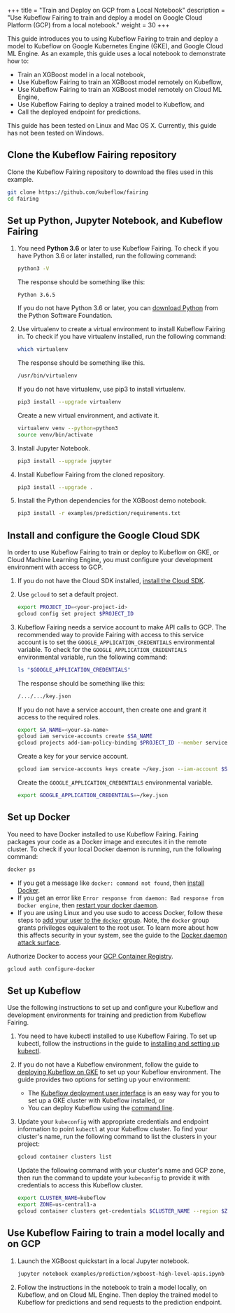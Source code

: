 +++
title = "Train and Deploy on GCP from a Local Notebook"
description = "Use Kubeflow Fairing to train and deploy a model on Google Cloud Platform (GCP) from a local notebook."
weight = 30
+++

This guide introduces you to using Kubeflow Fairing to train and deploy a
model to Kubeflow on Google Kubernetes Engine (GKE), and Google Cloud ML Engine.
As an example, this guide uses a local notebook to demonstrate how to:

*  Train an XGBoost model in a local notebook,
*  Use Kubeflow Fairing to train an XGBoost model remotely on Kubeflow,
*  Use Kubeflow Fairing to train an XGBoost model remotely on Cloud ML Engine, 
*  Use Kubeflow Fairing to deploy a trained model to Kubeflow, and
*  Call the deployed endpoint for predictions.

This guide has been tested on Linux and Mac OS X. Currently, this guide has not been
tested on Windows.

## Clone the Kubeflow Fairing repository

Clone the Kubeflow Fairing repository to download the files used in this example.

```bash
git clone https://github.com/kubeflow/fairing 
cd fairing
```

## Set up Python, Jupyter Notebook, and Kubeflow Fairing

1.  You need **Python 3.6** or later to use Kubeflow Fairing. To check if
    you have Python 3.6 or later installed, run the following command:

    ```bash
    python3 -V
    ```

    The response should be something like this:

    ```
    Python 3.6.5
    ```

    If you do not have Python 3.6 or later, you can [download
    Python](https://www.python.org/downloads/) from the Python Software
    Foundation.

1.  Use virtualenv to create a virtual environment to install Kubeflow
    Fairing in. To check if you have virtualenv installed, run the
    following command: 

    ```bash
    which virtualenv
    ```

    The response should be something like this.

    ```bash
    /usr/bin/virtualenv
    ```

    If you do not have virtualenv, use pip3 to install virtualenv.

    ```bash
    pip3 install --upgrade virtualenv
    ```

    Create a new virtual environment, and activate it.

    ```bash
    virtualenv venv --python=python3
    source venv/bin/activate
    ```

1.  Install Jupyter Notebook.

    ```bash
    pip3 install --upgrade jupyter
    ```

1.  Install Kubeflow Fairing from the cloned repository.

    ```bash
    pip3 install --upgrade .
    ```

1.  Install the Python dependencies for the XGBoost demo notebook.

    ```bash
    pip3 install -r examples/prediction/requirements.txt
    ```

## Install and configure the Google Cloud SDK

In order to use Kubeflow Fairing to train or deploy to Kubeflow on GKE,
or Cloud Machine Learning Engine, you must configure
your development environment with access to GCP. 

1.  If you do not have the Cloud SDK installed, [install the
    Cloud SDK][gcloud-install].

1.  Use `gcloud` to set a default project.

    ```bash
    export PROJECT_ID=<your-project-id>
    gcloud config set project $PROJECT_ID
    ```

1.  Kubeflow Fairing needs a service account to make API calls to GCP. The
    recommended way to provide Fairing with access to this
    service account is to set the `GOOGLE_APPLICATION_CREDENTIALS` environmental
    variable. To check for the `GOOGLE_APPLICATION_CREDENTIALS` environmental
    variable, run the following command:

    ```bash
    ls "$GOOGLE_APPLICATION_CREDENTIALS"
    ```

    The response should be something like this:

    ```bash
    /.../.../key.json
    ```

    If you do not have a service account, then create one and grant it
    access to the required roles.

    ```bash
    export SA_NAME=<your-sa-name>
    gcloud iam service-accounts create $SA_NAME
    gcloud projects add-iam-policy-binding $PROJECT_ID --member serviceAccount:$SA_NAME@$PROJECT_ID.iam.gserviceaccount.com  --role 'roles/editor'
    ```

    Create a key for your service account.

    ```bash
    gcloud iam service-accounts keys create ~/key.json --iam-account $SA_NAME@$PROJECT_ID.iam.gserviceaccount.com
    ```

    Create the `GOOGLE_APPLICATION_CREDENTIALS` environmental variable.

    ```bash
    export GOOGLE_APPLICATION_CREDENTIALS=~/key.json
    ```

## Set up Docker

You need to have Docker installed to use Kubeflow Fairing. Fairing packages
your code as a Docker image and executes it in the remote cluster. To check
if your local Docker daemon is running, run the following command:

```bash
docker ps
```

*  If you get a message like `docker: command not found`, then [install
   Docker](https://docs.docker.com/install/).
*  If you get an error like `Error response from daemon: Bad response from
   Docker engine`, then [restart your docker daemon][docker-start].
*  If you are using Linux and you use sudo to access Docker, follow these
   steps to [add your user to the `docker` group][docker-non-root]. Note, the
   `docker` group grants privileges equivalent to the root user. To learn more
   about how this affects security in your system, see the guide to the
   [Docker daemon attack surface][docker-attack].

Authorize Docker to access your [GCP Container Registry][container-registry]. 

```bash
gcloud auth configure-docker
```

## Set up Kubeflow

Use the following instructions to set up and configure your Kubeflow and
development environments for training and prediction from Kubeflow Fairing.

1.  You need to have kubectl installed to use Kubeflow Fairing. To set up
    kubectl, follow the instructions in the guide to [installing and setting
    up kubectl][kubectl-install].

1.  If you do not have a Kubeflow environment, follow the guide to [deploying
    Kubeflow on GKE][kubeflow-install-gke] to set up your Kubeflow environment.
    The guide provides two options for setting up your environment:

    *  The [Kubeflow deployment user interface][kubeflow-deploy] is an easy
       way for you to set up a GKE cluster with Kubeflow
       installed, or
    *  You can deploy Kubeflow using the [command line][kubeflow-install].

1.  Update your `kubeconfig` with appropriate credentials and endpoint
    information to point `kubectl` at your Kubeflow cluster. To find your
    cluster's name, run the following command to list the clusters in your
    project:

    ```bash
    gcloud container clusters list
    ```

    Update the following command with your cluster's name and GCP zone, then
    run the command to update your `kubeconfig` to provide it with credentials
    to access this Kubeflow cluster.

    ```bash
    export CLUSTER_NAME=kubeflow
    export ZONE=us-central1-a
    gcloud container clusters get-credentials $CLUSTER_NAME --region $ZONE
    ```

## Use Kubeflow Fairing to train a model locally and on GCP

1.  Launch the XGBoost quickstart in a local Jupyter notebook.

    ```bash
    jupyter notebook examples/prediction/xgboost-high-level-apis.ipynb
    ```

1.  Follow the instructions in the notebook to train a model locally, on
    Kubeflow, and on Cloud ML Engine. Then deploy the trained model
    to Kubeflow for predictions and send requests to the prediction endpoint.

[docker-non-root]: https://docs.docker.com/install/linux/linux-postinstall/#manage-docker-as-a-non-root-user
[docker-attack]: https://docs.docker.com/engine/security/security/#docker-daemon-attack-surface
[docker-start]: https://docs.docker.com/config/daemon/#start-the-daemon-using-operating-system-utilities
[kubectl-install]: https://kubernetes.io/docs/tasks/tools/install-kubectl/
[gcloud-install]: https://cloud.google.com/sdk/docs/
[kubeflow-install-gke]: https://www.kubeflow.org/docs/gke/deploy/
[kubeflow-install]: https://www.kubeflow.org/docs/gke/deploy/deploy-cli/
[kubeflow-deploy]: https://deploy.kubeflow.cloud
[gcp]: /docs/fairing/configure-gcp.md
[container-registry]: https://cloud.google.com/container-registry/
